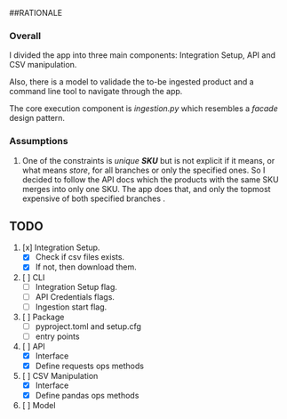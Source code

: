 ##RATIONALE
### Overall

<p>I divided the app into three main components:
Integration Setup, API and CSV manipulation.</p>
<p>Also, there is a model to validade the to-be
ingested product and a command line tool to navigate
through the app.</p>
<p>The core execution component is <em>ingestion.py</em>
which resembles a <em>facade</em> design pattern.</p>

### Assumptions 

1. One of the constraints is _unique __SKU___ but
is not explicit if it means, or what means _store_,
for all branches or only the specified ones. So I
decided to follow the API docs which the products with
the same SKU merges into only one SKU.
The app does that, and only the topmost expensive
of both specified branches .

## TODO

1. [x] Integration Setup.
    * [x] Check if csv files exists.
    * [x] If not, then download them.
   
2. [ ] CLI
    * [ ] Integration Setup flag.
    * [ ] API Credentials flags.
    * [ ] Ingestion start flag.

3. [ ] Package
    * [ ] pyproject.toml and setup.cfg
    * [ ] entry points

4. [ ] API
    * [x] Interface
    * [x] Define requests ops methods

5. [ ] CSV Manipulation
    * [x] Interface
    * [x] Define pandas ops methods

6. [ ] Model